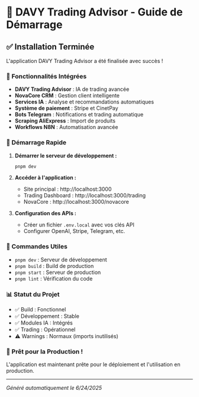 # 🚀 DAVY Trading Advisor - Guide de Démarrage

## ✅ Installation Terminée

L'application DAVY Trading Advisor a été finalisée avec succès !

### 🎯 Fonctionnalités Intégrées

- **DAVY Trading Advisor** : IA de trading avancée
- **NovaCore CRM** : Gestion client intelligente
- **Services IA** : Analyse et recommandations automatiques
- **Système de paiement** : Stripe et CinetPay
- **Bots Telegram** : Notifications et trading automatique
- **Scraping AliExpress** : Import de produits
- **Workflows N8N** : Automatisation avancée

### 🚀 Démarrage Rapide

1. **Démarrer le serveur de développement :**
   ```bash
   pnpm dev
   ```

2. **Accéder à l'application :**
   - Site principal : http://localhost:3000
   - Trading Dashboard : http://localhost:3000/trading
   - NovaCore : http://localhost:3000/novacore

3. **Configuration des APIs :**
   - Créer un fichier `.env.local` avec vos clés API
   - Configurer OpenAI, Stripe, Telegram, etc.

### 🔧 Commandes Utiles

- `pnpm dev` : Serveur de développement
- `pnpm build` : Build de production
- `pnpm start` : Serveur de production
- `pnpm lint` : Vérification du code

### 📊 Statut du Projet

- ✅ Build : Fonctionnel
- ✅ Développement : Stable
- ✅ Modules IA : Intégrés
- ✅ Trading : Opérationnel
- ⚠️  Warnings : Normaux (imports inutilisés)

### 🎉 Prêt pour la Production !

L'application est maintenant prête pour le déploiement et l'utilisation en production.

---
*Généré automatiquement le 6/24/2025*

